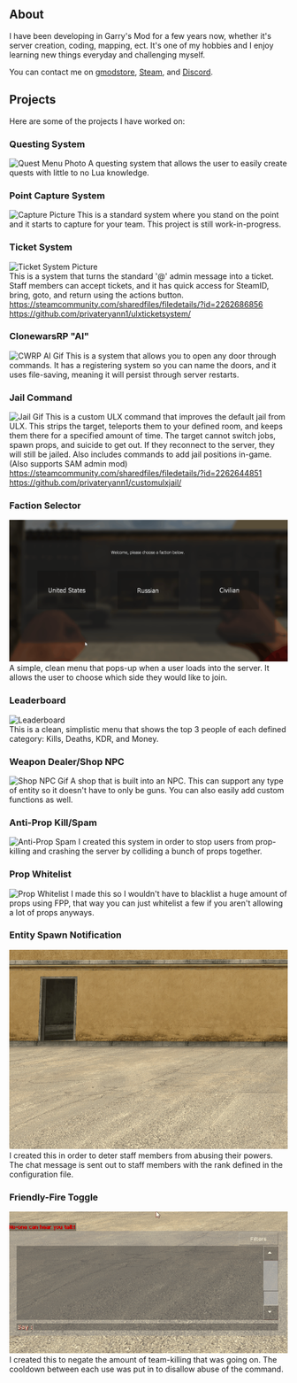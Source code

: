 ## About

I have been developing in Garry's Mod for a few years now, whether it's server creation, coding, mapping, ect. It's one of my hobbies and I enjoy learning new things everyday and challenging myself.

You can contact me on [gmodstore](https://www.gmodstore.com/users/privateryan), [Steam](https://steamcommunity.com/id/BigRVman/), and [Discord](https://discordapp.com/users/328348902732595210).

## Projects

Here are some of the projects I have worked on:

### Questing System
![Quest Menu Photo](https://i.imgur.com/VK0NYli.png)
A questing system that allows the user to easily create quests with little to no Lua knowledge.

### Point Capture System
![Capture Picture](https://i.imgur.com/gB4u2a8.jpg)
This is a standard system where you stand on the point and it starts to capture for your team. This project is still work-in-progress.

### Ticket System
![Ticket System Picture](https://i.imgur.com/KfaBZ5T.png)                                               
This is a system that turns the standard '@' admin message into a ticket. Staff members can accept tickets, and it has quick access for SteamID, bring, goto, and return using the actions button.\
https://steamcommunity.com/sharedfiles/filedetails/?id=2262686856 \
https://github.com/privateryann1/ulxticketsystem/

### ClonewarsRP "AI"
![CWRP AI Gif](https://raw.githubusercontent.com/privateryann1/ryan-portfolio/master/gifs/simpleai.gif)
This is a system that allows you to open any door through commands. It has a registering system so you can name the doors, and it uses file-saving, meaning it will persist through server restarts. 

### Jail Command
![Jail Gif](https://raw.githubusercontent.com/privateryann1/ryan-portfolio/master/gifs/jailcommand.gif)
This is a custom ULX command that improves the default jail from ULX. This strips the target, teleports them to your defined room, and keeps them there for a specified amount of time. The target cannot switch jobs, spawn props, and suicide to get out. If they reconnect to the server, they will still be jailed. Also includes commands to add jail positions in-game. (Also supports SAM admin mod)\
https://steamcommunity.com/sharedfiles/filedetails/?id=2262644851 \
https://github.com/privateryann1/customulxjail/

### Faction Selector
![Faction Selector Gif](https://raw.githubusercontent.com/privateryann1/ryan-portfolio/master/gifs/factionselector.gif)
A simple, clean menu that pops-up when a user loads into the server. It allows the user to choose which side they would like to join.

### Leaderboard
![Leaderboard](https://i.imgur.com/buYlR4c.png)                                                     
This is a clean, simplistic menu that shows the top 3 people of each defined category: Kills, Deaths, KDR, and Money.

### Weapon Dealer/Shop NPC
![Shop NPC Gif](https://raw.githubusercontent.com/privateryann1/ryan-portfolio/master/gifs/shopnpc.gif)
A shop that is built into an NPC. This can support any type of entity so it doesn't have to only be guns. You can also easily add custom functions as well.

### Anti-Prop Kill/Spam
![Anti-Prop Spam](https://raw.githubusercontent.com/privateryann1/ryan-portfolio/master/gifs/anti-prop-kill.gif)
I created this system in order to stop users from prop-killing and crashing the server by colliding a bunch of props together.

### Prop Whitelist
![Prop Whitelist](https://raw.githubusercontent.com/privateryann1/ryan-portfolio/master/gifs/propwhitelist.gif)
I made this so I wouldn't have to blacklist a huge amount of props using FPP, that way you can just whitelist a few if you aren't allowing a lot of props anyways.

### Entity Spawn Notification
![Ent Spawn Notify](https://raw.githubusercontent.com/privateryann1/ryan-portfolio/master/gifs/spawnnotify.gif)
I created this in order to deter staff members from abusing their powers. The chat message is sent out to staff members with the rank defined in the configuration file.

### Friendly-Fire Toggle
![Friendly-Fire](https://raw.githubusercontent.com/privateryann1/ryan-portfolio/master/gifs/friendlyfire.gif)
I created this to negate the amount of team-killing that was going on. The cooldown between each use was put in to disallow abuse of the command.
